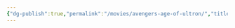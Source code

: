 ```yaml
---
{"dg-publish":true,"permalink":"/movies/avengers-age-of-ultron/","title":"Avengers Age of Ultron"}
---
```

